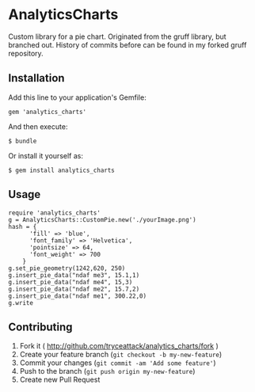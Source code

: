 # AnalyticsCharts

Custom library for a pie chart. Originated from the gruff library, but branched out.
History of commits before can be found in my forked gruff repository.

## Installation

Add this line to your application's Gemfile:

    gem 'analytics_charts'

And then execute:

    $ bundle

Or install it yourself as:

    $ gem install analytics_charts

## Usage


	require 'analytics_charts'
	g = AnalyticsCharts::CustomPie.new('./yourImage.png')
	hash = {
	      'fill' => 'blue',
	      'font_family' => 'Helvetica',
	      'pointsize' => 64,
	      'font_weight' => 700
	    }
	g.set_pie_geometry(1242,620, 250)
	g.insert_pie_data("ndaf me3", 15.1,1)
	g.insert_pie_data("ndaf me4", 15,3)
	g.insert_pie_data("ndaf me2", 15.7,2)
	g.insert_pie_data("ndaf me1", 300.22,0)
	g.write

## Contributing

1. Fork it ( http://github.com/tryceattack/analytics_charts/fork )
2. Create your feature branch (`git checkout -b my-new-feature`)
3. Commit your changes (`git commit -am 'Add some feature'`)
4. Push to the branch (`git push origin my-new-feature`)
5. Create new Pull Request
